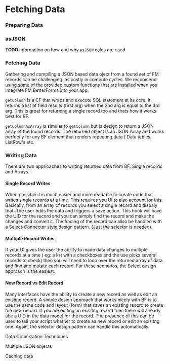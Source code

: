 # Fetching Data

### Preparing Data

### asJSON

**TODO** information on how and why `asJSON` calcs are used

### Fetching Data

Gathering and compiling a JSON based data oject from a found set of FM records can be challenging. as costly in compute cycles. We reccomend using some of the provided custom functions that are installed when you integrate FM BetterForms into your app.

`getColumn` Is a CF that wraps and execute SQL statement at its core. It returns a list of field results \(first arg\) when the 2nd arg is equal to the 3rd arg. This is great for returning a single record too and thats how it works best for BF. 

`getColumnAsArray` is simular to `getColumn` but is design to return a JSON array of the found records. The returned object is an JSON Array and works perfectly for any BF element that renders repeating data \( Data tables, ListRow's etc.



### Writing Data

There are two apprioaches to writing returned data from BF. Single records and Arrays.

#### Single Record Writes

When possible it is much easier and more readable to create code that writes single records at a time. This requires you UI to also account for this. Basically, from an array of records you select a single record and dispaly that. The user edits the data and triggers a save action. This hook will have the UID for the record and you can simply find the record and make the changes and commit it. The finding of the record can allso be handled with a Select-Connector style design pattern. \(Just the selector is needed\). 

#### Multiple Record Writes

If your UI gives the user the ability to made data changes to multiple records at a time \( eg: a list with a checkboxes and the use picks several records to check\) then you will need to loop over the returned array of data and find and mutate each record. For these scenarios, the Select design approach is the easiest.

#### New Record vs Edit Record

Many interfaces have the ability to create a new record as well as edit an existing reocrd. A simple design approach that works nicely with BF is to use the same code and layout \(form\) that saves an existing reocrd to create the new record. If you are editing an exisitng record then there will already abe a UID in the data model for the record. The presence of this can be used to tell your script whether to create aa new record or edit an exisitng one. Again, the selector design pattern can handle this automatically.



Data Optimization Techniques

Multiple JSON objects

Caching data



